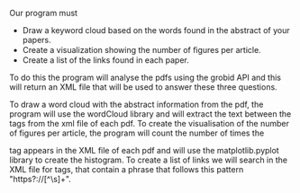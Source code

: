 Our program must

- Draw a keyword cloud based on the words found in the abstract of your papers.
- Create a visualization showing the number of ﬁgures per article.
- Create a list of the links found in each paper.

To do this the program will analyse the pdfs using the grobid API and this will return an XML file that will be used to answer these three questions.

To draw a word cloud with the abstract information from the pdf, the program will use the wordCloud library and will extract the text between the <abstract></abstract> tags from the xml file of each pdf.
To create the visualisation of the number of figures per article, the program will count the number of times the <figure></figure> tag appears in the XML file of each pdf and will use the matplotlib.pyplot library to create the histogram.
To create a list of links we will  search in the XML file for <ptr target> tags, that contain a phrase that follows this pattern "https?://[^\s]+".
